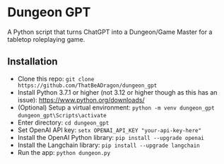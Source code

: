 # Dungeon GPT
A Python script that turns ChatGPT into a Dungeon/Game Master for a tabletop roleplaying game.

## Installation
* Clone this repo: ```git clone https://github.com/ThatBeADragon/dungeon_gpt```
* Install Python 3.7.1 or higher (not 3.12 or higher though as this has an issue): https://www.python.org/downloads/
* (Optional) Setup a virtual environment: ```python -m venv dungeon_gpt``` ```dungeon_gpt\Scripts\activate```
* Enter directory: ```cd dungeon_gpt```
* Set OpenAI API key: ```setx OPENAI_API_KEY "your-api-key-here"```
* Install the OpenAI Python library: ```pip install --upgrade openai```
* Install the Langchain library: ```pip install --upgrade langchain```
* Run the app: ```python dungeon.py```
